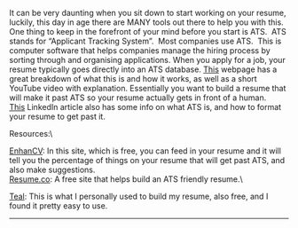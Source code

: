It can be very daunting when you sit down to start working on your resume, luckily, this day in age there are MANY tools out there to help you with this. One thing to keep in the forefront of your mind before you start is ATS.  ATS stands for “Applicant Tracking System”.  Most companies use ATS.  This is computer software that helps companies manage the hiring process by sorting through and organising applications. When you apply for a job, your resume typically goes directly into an ATS database. [This](https://www.jobscan.co/blog/ats-resume/#:~:text=ATS%20stands%20for%20%E2%80%9Capplicant%20tracking,directly%20into%20an%20ATS%20database.) webpage has a great breakdown of what this is and how it works, as well as a short YouTube video with explanation. Essentially you want to build a resume that will make it past ATS so your resume actually gets in front of a human. \
[This](https://premium.linkedin.com/content/premium/global/en_us/index/jobsearch/articles/the-easy-how-to-guide-for-formatting-resumes-for-applicant-tracking-systems) LinkedIn article also has some info on what ATS is, and how to format your resume to get past it.

Resources:\

[EnhanCV](https://enhancv.com/resources/resume-checker/): In this site, which is free, you can feed in your resume and it will tell you the percentage of things on your resume that will get past ATS, and also make suggestions.\
[Resume.co](http://resume.co): A free site that helps build an ATS friendly resume.\

[Teal](https://www.tealhq.com/): This is what I personally used to build my resume, also free, and I found it pretty easy to use.

****
